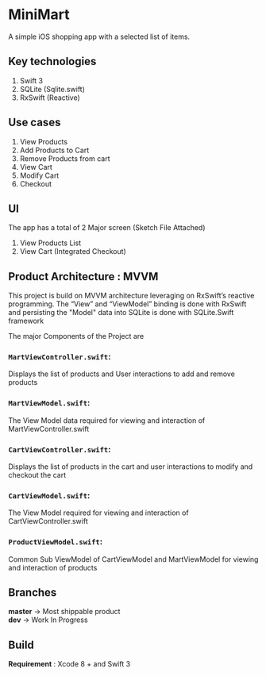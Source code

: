 # MiniMart
A simple iOS shopping app with a selected list of items.

## Key technologies
1. Swift 3
2. SQLite (Sqlite.swift)
3. RxSwift (Reactive)


## Use cases
1. View Products 
2. Add Products to Cart 
3. Remove Products from cart
4. View Cart 
5. Modify Cart
6. Checkout

## UI
The app has a total of 2 Major screen (Sketch File Attached)
1. View Products List
2. View Cart (Integrated Checkout)


## Product Architecture : MVVM 
This project is build on MVVM architecture leveraging on RxSwift’s reactive programming. The “View” and “ViewModel” binding is done with RxSwift and persisting the "Model" data into SQLite is done with SQLite.Swift framework 

The major Components of the Project are 

### ```MartViewController.swift```:
Displays the list of products and User interactions to add and remove products

### ```MartViewModel.swift```: 
The View Model data required for viewing and interaction of MartViewController.swift

### ```CartViewController.swift```: 
Displays the list of products in the cart and user interactions to modify and checkout the cart

### ```CartViewModel.swift```: 
The View Model required for viewing and interaction of CartViewController.swift

### ```ProductViewModel.swift```: 
Common Sub ViewModel of CartViewModel and MartViewModel for viewing and interaction of products 

## Branches
**master** -> Most shippable product   
**dev** -> Work In Progress

## Build
**Requirement** : Xcode 8 + and Swift 3  

